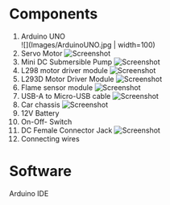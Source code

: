 # Components
1. Arduino UNO \
![](Images/ArduinoUNO.jpg | width=100)
2. Servo Motor 
![Screenshot](screenshot.png)
3. Mini DC Submersible Pump 
![Screenshot](screenshot.png)
4. L298 motor driver module
![Screenshot](screenshot.png)
5. L293D Motor Driver Module 
![Screenshot](screenshot.png)
6. Flame  sensor module
![Screenshot](screenshot.png)
7. USB-A to Micro-USB cable
![Screenshot](screenshot.png)
8. Car chassis
![Screenshot](screenshot.png)
9. 12V Battery
10. On-Off- Switch
11. DC Female Connector Jack 
![Screenshot](screenshot.png)
12. Connecting wires

# Software
Arduino IDE
